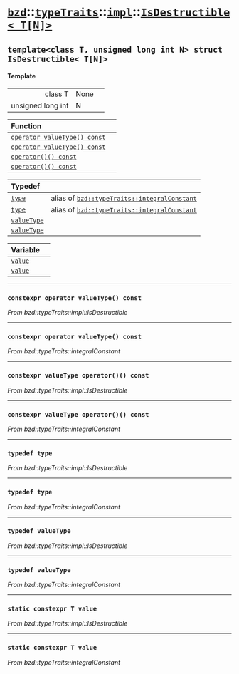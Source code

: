 # [`bzd`](../../../../index.md)::[`typeTraits`](../../../index.md)::[`impl`](../../index.md)::[`IsDestructible< T[N]>`](../index.md)

## `template<class T, unsigned long int N> struct IsDestructible< T[N]>`

#### Template
||||
|---:|:---|:---|
|class T|None||
|unsigned long int|N||

|Function||
|:---|:---|
|[`operator valueType() const`](./index.md)||
|[`operator valueType() const`](./index.md)||
|[`operator()() const`](./index.md)||
|[`operator()() const`](./index.md)||

|Typedef||
|:---|:---|
|[`type`](./index.md)|alias of [`bzd::typeTraits::integralConstant`](../../integralconstant/index.md)|
|[`type`](./index.md)|alias of [`bzd::typeTraits::integralConstant`](../../integralconstant/index.md)|
|[`valueType`](./index.md)||
|[`valueType`](./index.md)||

|Variable||
|:---|:---|
|[`value`](./index.md)||
|[`value`](./index.md)||
------
### `constexpr operator valueType() const`
*From bzd::typeTraits::impl::IsDestructible*


------
### `constexpr operator valueType() const`
*From bzd::typeTraits::integralConstant*


------
### `constexpr valueType operator()() const`
*From bzd::typeTraits::impl::IsDestructible*


------
### `constexpr valueType operator()() const`
*From bzd::typeTraits::integralConstant*


------
### `typedef type`
*From bzd::typeTraits::impl::IsDestructible*


------
### `typedef type`
*From bzd::typeTraits::integralConstant*


------
### `typedef valueType`
*From bzd::typeTraits::impl::IsDestructible*


------
### `typedef valueType`
*From bzd::typeTraits::integralConstant*


------
### `static constexpr T value`
*From bzd::typeTraits::impl::IsDestructible*


------
### `static constexpr T value`
*From bzd::typeTraits::integralConstant*


